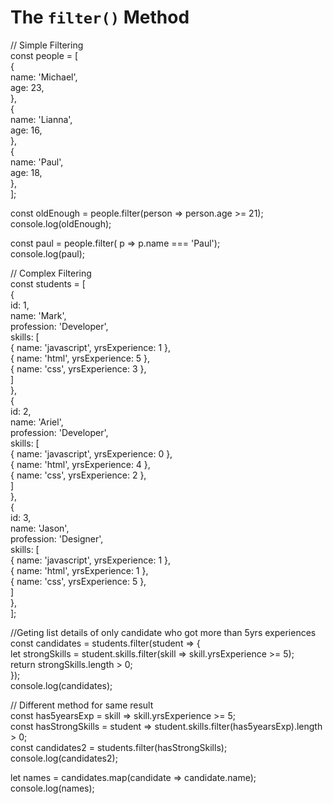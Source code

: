 # The `filter()` Method
  
// Simple Filtering   
const people = [   
  {   
    name: 'Michael',   
    age: 23,   
  },   
  {   
    name: 'Lianna',   
    age: 16,   
  },   
  {   
    name: 'Paul',   
    age: 18,   
  },   
];   
   
   
const oldEnough = people.filter(person => person.age >= 21);   
console.log(oldEnough);   
   
   
const paul = people.filter( p => p.name === 'Paul');   
console.log(paul);   
   
// Complex Filtering   
const students = [   
  {   
    id: 1,   
    name: 'Mark',   
    profession: 'Developer',   
    skills: [   
      { name: 'javascript', yrsExperience: 1 },   
      { name: 'html', yrsExperience: 5 },   
      { name: 'css', yrsExperience: 3 },   
    ]   
  },   
  {   
    id: 2,   
    name: 'Ariel',   
    profession: 'Developer',   
    skills: [   
      { name: 'javascript', yrsExperience: 0 },   
      { name: 'html', yrsExperience: 4 },   
      { name: 'css', yrsExperience: 2 },   
    ]   
  },   
  {   
    id: 3,   
    name: 'Jason',   
    profession: 'Designer',   
    skills: [   
      { name: 'javascript', yrsExperience: 1 },   
      { name: 'html', yrsExperience: 1 },   
      { name: 'css', yrsExperience: 5 },   
    ]   
  },   
];   
   
//Geting list details of only candidate who got more than 5yrs experiences   
const candidates = students.filter(student => {   
  let strongSkills = student.skills.filter(skill => skill.yrsExperience >= 5);   
  return strongSkills.length > 0;   
});   
console.log(candidates);   
   
// Different method for same result   
const has5yearsExp = skill => skill.yrsExperience >= 5;   
const hasStrongSkills = student => student.skills.filter(has5yearsExp).length > 0;   
const candidates2 = students.filter(hasStrongSkills);   
console.log(candidates2);   
   
let names = candidates.map(candidate => candidate.name);   
console.log(names);   